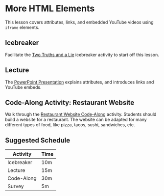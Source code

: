 # More HTML Elements
This lesson covers attributes, links, and embedded YouTube videos using `iframe` elements.

## Icebreaker
Facilitate the [Two Truths and a Lie](../Icebreakers/TwoTruthsOneLie.md) icebreaker activity to start off this lesson.

## Lecture
The [PowerPoint Presentation](MoreHtmlElements.pptx) explains attributes, and introduces links and YouTube embeds.

## Code-Along Activity: Restaurant Website
Walk through the [Restaurant Website Code-Along](RestaurantCodeAlong.md) activity. Students should build a website for a restaurant. The website can be adapted for many different types of food, like pizza, tacos, sushi, sandwiches, etc.

## Suggested Schedule

| Activity | Time |
|-|-|
| Icebreaker | 10m |
| Lecture | 15m |
| Code-Along | 30m |
| Survey | 5m |
